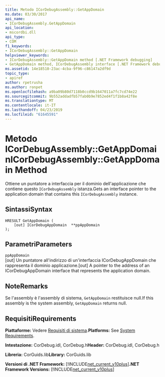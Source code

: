 ```yaml
---
title: Metodo ICorDebugAssembly::GetAppDomain
ms.date: 03/30/2017
api_name:
- ICorDebugAssembly.GetAppDomain
api_location:
- mscordbi.dll
api_type:
- COM
f1_keywords:
- ICorDebugAssembly::GetAppDomain
helpviewer_keywords:
- ICorDebugAssembly::GetAppDomain method [.NET Framework debugging]
- GetAppDomain method, ICorDebugAssembly interface [.NET Framework debugging]
ms.assetid: 14e18510-23ac-4cba-9f96-c86147a2df9d
topic_type:
- apiref
author: rpetrusha
ms.author: ronpet
ms.openlocfilehash: a9ba09b80d7118b0ccd9b1647011a7fc7cd74e22
ms.sourcegitcommit: 9b552addadfb57fab0b9e7852ed4f1f1b8a42f8e
ms.translationtype: MT
ms.contentlocale: it-IT
ms.lasthandoff: 04/23/2019
ms.locfileid: "61645591"
---
```

# <a name="icordebugassemblygetappdomain-method"></a><span data-ttu-id="35959-102">Metodo ICorDebugAssembly::GetAppDomain</span><span class="sxs-lookup"><span data-stu-id="35959-102">ICorDebugAssembly::GetAppDomain Method</span></span>
<span data-ttu-id="35959-103">Ottiene un puntatore a interfaccia per il dominio dell'applicazione che contiene questo `ICorDebugAssembly` istanza.</span><span class="sxs-lookup"><span data-stu-id="35959-103">Gets an interface pointer to the application domain that contains this `ICorDebugAssembly` instance.</span></span>  
  
## <a name="syntax"></a><span data-ttu-id="35959-104">Sintassi</span><span class="sxs-lookup"><span data-stu-id="35959-104">Syntax</span></span>  
  
```  
HRESULT GetAppDomain (  
    [out] ICorDebugAppDomain  **ppAppDomain  
);  
```  
  
## <a name="parameters"></a><span data-ttu-id="35959-105">Parametri</span><span class="sxs-lookup"><span data-stu-id="35959-105">Parameters</span></span>  
 `ppAppDomain`  
 <span data-ttu-id="35959-106">[out] Un puntatore all'indirizzo di un'interfaccia ICorDebugAppDomain che rappresenta il dominio applicazione.</span><span class="sxs-lookup"><span data-stu-id="35959-106">[out] A pointer to the address of an ICorDebugAppDomain interface that represents the application domain.</span></span>  
  
## <a name="remarks"></a><span data-ttu-id="35959-107">Note</span><span class="sxs-lookup"><span data-stu-id="35959-107">Remarks</span></span>  
 <span data-ttu-id="35959-108">Se l'assembly è l'assembly di sistema, `GetAppDomain` restituisce null.</span><span class="sxs-lookup"><span data-stu-id="35959-108">If this assembly is the system assembly, `GetAppDomain` returns null.</span></span>  
  
## <a name="requirements"></a><span data-ttu-id="35959-109">Requisiti</span><span class="sxs-lookup"><span data-stu-id="35959-109">Requirements</span></span>  
 <span data-ttu-id="35959-110">**Piattaforme:** Vedere [Requisiti di sistema](../../../../docs/framework/get-started/system-requirements.md).</span><span class="sxs-lookup"><span data-stu-id="35959-110">**Platforms:** See [System Requirements](../../../../docs/framework/get-started/system-requirements.md).</span></span>  
  
 <span data-ttu-id="35959-111">**Intestazione:** CorDebug.idl, CorDebug.h</span><span class="sxs-lookup"><span data-stu-id="35959-111">**Header:** CorDebug.idl, CorDebug.h</span></span>  
  
 <span data-ttu-id="35959-112">**Libreria:** CorGuids.lib</span><span class="sxs-lookup"><span data-stu-id="35959-112">**Library:** CorGuids.lib</span></span>  
  
 <span data-ttu-id="35959-113">**Versioni di .NET Framework:** [!INCLUDE[net_current_v10plus](../../../../includes/net-current-v10plus-md.md)]</span><span class="sxs-lookup"><span data-stu-id="35959-113">**.NET Framework Versions:** [!INCLUDE[net_current_v10plus](../../../../includes/net-current-v10plus-md.md)]</span></span>
